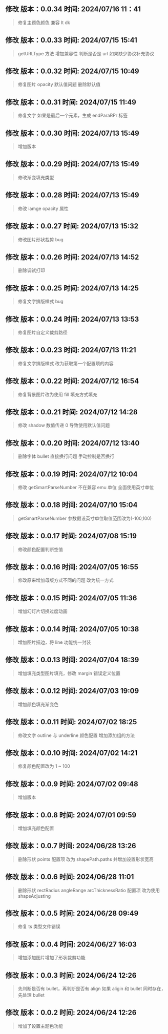 ## 修改 版本：0.0.34 时间: 2024/07/16 11：41

> 修复主题色颜色 兼容 lt dk

## 修改 版本：0.0.33 时间: 2024/07/15 15:41

> getURLType 方法 增加兼容性 判断是否是 url 如果缺少协议补充协议

## 修改 版本：0.0.32 时间: 2024/07/15 10:49

> 修复图片 opacity 默认值问题 删除默认值

## 修改 版本：0.0.31 时间: 2024/07/15 11:49

> 修复文字 如果是最后一个元素，生成 endParaRPr 标签

## 修改 版本：0.0.30 时间: 2024/07/13 15:49

> 增加版本

## 修改 版本：0.0.29 时间: 2024/07/13 15:49

> 修改渐变填充类型

## 修改 版本：0.0.28 时间: 2024/07/13 15:49

> 修改 iamge opacity 属性

## 修改 版本：0.0.27 时间: 2024/07/13 15:32

> 修改图片形状裁剪 bug

## 修改 版本：0.0.26 时间: 2024/07/13 14:52

> 删除调试打印

## 修改 版本：0.0.25 时间: 2024/07/13 14:25

> 修复文字排版样式 bug

## 修改 版本：0.0.24 时间: 2024/07/13 13:53

> 修复图片自定义裁剪路径

## 修改 版本：0.0.23 时间: 2024/07/13 11:21

> 修复文字排版样式 改为获取第一个配置项的内容

## 修改 版本：0.0.22 时间: 2024/07/12 16:54

> 修复背景图片改为使用 fill 填充方式填充

## 修改 版本：0.0.21 时间: 2024/07/12 14:28

> 修改 shadow 数值传递 0 导致使用默认值问题

## 修改 版本：0.0.20 时间: 2024/07/12 13:40

> 删除字体 bullet 直接换行问题 手动控制是否换行

## 修改 版本：0.0.19 时间: 2024/07/12 10:04

> 修改 getSmartParseNumber 不在兼容 emu 单位 全面使用英寸单位

## 修改 版本：0.0.18 时间: 2024/07/10 15:04

> getSmartParseNumber 参数假设英寸单位取值范围改为(-100,100)

## 修改 版本：0.0.17 时间: 2024/07/08 15:19

> 修改颜色配置判断空值

## 修改 版本：0.0.16 时间: 2024/07/05 16:55

> 修改原来增加母版方式不同的问题 改为统一方式

## 修改 版本：0.0.15 时间: 2024/07/05 11:36

> 增加幻灯片切换过度动画

## 修改 版本：0.0.14 时间: 2024/07/05 10:38

> 增加图片描边，将 line 功能统一封装

## 修改 版本：0.0.13 时间: 2024/07/04 18:39

> 增加填充类型图片填充，修改 margin 错误定义位置

## 修改 版本：0.0.12 时间: 2024/07/03 19:09

> 增加颜色填充渐变色

## 修改 版本：0.0.11 时间: 2024/07/02 18:25

> 修改文字 outline 与 underline 颜色配置
> 增加添加组的方法

## 修改 版本：0.0.10 时间: 2024/07/02 14:21

> 修复颜色配置改为 1 ~ 100

## 修改 版本：0.0.9 时间: 2024/07/02 09:48

> 增加版本

## 修改 版本：0.0.8 时间: 2024/07/01 09:59

> 增加填充颜色配置

## 修改 版本：0.0.7 时间: 2024/06/28 13:26

> 删除形状 points 配置项 改为 shapePath.paths 并增加设置形状宽高

## 修改 版本：0.0.6 时间: 2024/06/28 11:01

> 删除形状 rectRadius angleRange arcThicknessRatio 配置项 改为使用 shapeAdjusting

## 修改 版本：0.0.5 时间: 2024/06/28 09:49

> 修复 ts 类型文件错误

## 修改 版本：0.0.4 时间: 2024/06/27 16:03

> 增加添加图片增加了形状裁剪功能

## 修改 版本：0.0.3 时间: 2024/06/24 12:26

> 先判断是否有 bullet，再判断是否有 align 如果 aligin 和 bullet 同时存在，先处理 bullet

## 修改 版本：0.0.2 时间: 2024/06/24 12:26

> 增加了设置主题色功能
